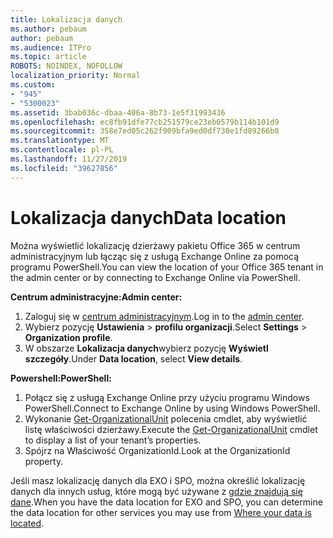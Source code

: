 ```yaml
---
title: Lokalizacja danych
ms.author: pebaum
author: pebaum
ms.audience: ITPro
ms.topic: article
ROBOTS: NOINDEX, NOFOLLOW
localization_priority: Normal
ms.custom:
- "945"
- "5300023"
ms.assetid: 3bab036c-dbaa-406a-8b73-1e5f31993436
ms.openlocfilehash: ec8fb91dfe77cb251579ce23eb0579b114b101d9
ms.sourcegitcommit: 358e7ed05c262f909bfa9ed0df730e1fd89266b8
ms.translationtype: MT
ms.contentlocale: pl-PL
ms.lasthandoff: 11/27/2019
ms.locfileid: "39627856"
---
```

# <a name="data-location"></a><span data-ttu-id="fa506-102">Lokalizacja danych</span><span class="sxs-lookup"><span data-stu-id="fa506-102">Data location</span></span>

<span data-ttu-id="fa506-103">Można wyświetlić lokalizację dzierżawy pakietu Office 365 w centrum administracyjnym lub łącząc się z usługą Exchange Online za pomocą programu PowerShell.</span><span class="sxs-lookup"><span data-stu-id="fa506-103">You can view the location of your Office 365 tenant in the admin center or by connecting to Exchange Online via PowerShell.</span></span>


<span data-ttu-id="fa506-104">**Centrum administracyjne:**</span><span class="sxs-lookup"><span data-stu-id="fa506-104">**Admin center:**</span></span>
1. <span data-ttu-id="fa506-105">Zaloguj się w [centrum administracyjnym](https://admin.microsoft.com/Adminportal/Home).</span><span class="sxs-lookup"><span data-stu-id="fa506-105">Log in to the [admin center](https://admin.microsoft.com/Adminportal/Home).</span></span>
2. <span data-ttu-id="fa506-106">Wybierz pozycję **Ustawienia** > **profilu organizacji**.</span><span class="sxs-lookup"><span data-stu-id="fa506-106">Select **Settings** > **Organization profile**.</span></span>
3. <span data-ttu-id="fa506-107">W obszarze **Lokalizacja danych**wybierz pozycję **Wyświetl szczegóły**.</span><span class="sxs-lookup"><span data-stu-id="fa506-107">Under **Data location**, select **View details**.</span></span>


<span data-ttu-id="fa506-108">**Powershell:**</span><span class="sxs-lookup"><span data-stu-id="fa506-108">**PowerShell:**</span></span>
1. <span data-ttu-id="fa506-109">Połącz się z usługą Exchange Online przy użyciu programu Windows PowerShell.</span><span class="sxs-lookup"><span data-stu-id="fa506-109">Connect to Exchange Online by using Windows PowerShell.</span></span>
2. <span data-ttu-id="fa506-110">Wykonanie [Get-OrganizationalUnit](https://docs.microsoft.com/powershell/module/exchange/active-directory/get-organizationalunit) polecenia cmdlet, aby wyświetlić listę właściwości dzierżawy.</span><span class="sxs-lookup"><span data-stu-id="fa506-110">Execute the [Get-OrganizationalUnit](https://docs.microsoft.com/powershell/module/exchange/active-directory/get-organizationalunit) cmdlet to display a list of your tenant’s properties.</span></span> 
3. <span data-ttu-id="fa506-111">Spójrz na Właściwość OrganizationId.</span><span class="sxs-lookup"><span data-stu-id="fa506-111">Look at the OrganizationId property.</span></span>

<span data-ttu-id="fa506-112">Jeśli masz lokalizację danych dla EXO i SPO, można określić lokalizację danych dla innych usług, które mogą być używane z [gdzie znajdują się dane](https://products.office.com/where-is-your-data-located).</span><span class="sxs-lookup"><span data-stu-id="fa506-112">When you have the data location for EXO and SPO, you can determine the data location for other services you may use from [Where your data is located](https://products.office.com/where-is-your-data-located).</span></span>